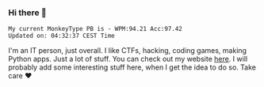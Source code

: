 ### Hi there 👋
<!-- PB START -->
```
My current MonkeyType PB is - WPM:94.21 Acc:97.42
Updated on: 04:32:37 CEST Time
```
<!-- PB END -->
I'm an IT person, just overall. I like CTFs, hacking, coding games, making Python apps. Just a lot of stuff.
You can check out my website [here](https://skill3472.github.io/).
I will probably add some interesting stuff here, when I get the idea to do so. Take care ❤️
